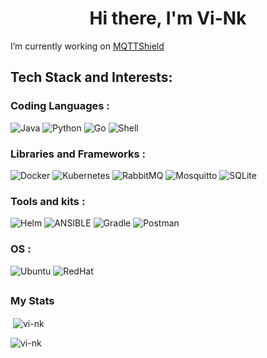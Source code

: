 <h1 align="center">Hi there, I'm Vi-Nk</h1>

I’m currently working on [MQTTShield](https://github.com/Vi-Nk/MQTTShield)



## Tech Stack and Interests:
### Coding Languages : 
![Java](https://img.shields.io/badge/java-%23ED8B00.svg?style=flat&logo=openjdk&logoColor=white) ![Python](https://img.shields.io/badge/python-3670A0?style=flat&logo=python&logoColor=ffdd54) ![Go](https://img.shields.io/badge/go-%2300ADD8.svg?style=flat&logo=go&logoColor=white)  ![Shell](https://img.shields.io/badge/Shell_Script-121011?style=flat&logo=gnu-bash&logoColor=white)

### Libraries and Frameworks :
![Docker](https://img.shields.io/badge/docker-%230db7ed.svg?style=flat&logo=docker&logoColor=white) ![Kubernetes](https://img.shields.io/badge/kubernetes-%23326ce5.svg?style=flat&logo=kubernetes&logoColor=white) ![RabbitMQ](https://img.shields.io/badge/rabbitmq-%23FF6600.svg?&style=flat&logo=rabbitmq&logoColor=white) ![Mosquitto](https://img.shields.io/badge/mosquitto-%233C5280.svg?style=flat&logo=eclipsemosquitto&logoColor=white) ![SQLite](https://img.shields.io/badge/Sqlite-003B57?style=flat&logo=sqlite&logoColor=white)  


### Tools and kits :
![Helm](https://img.shields.io/badge/Helm-0F1689?style=flat&logo=Helm&logoColor=white) ![ANSIBLE](https://img.shields.io/badge/ansible-%231A1918.svg?style=flat&logo=ansible&logoColor=white) ![Gradle](https://img.shields.io/badge/gradle-02303A?style=flat&logo=gradle&logoColor=white) ![Postman](https://img.shields.io/badge/Postman-FF6C37?style=flat&logo=postman&logoColor=white) 

### OS :
 ![Ubuntu](https://img.shields.io/badge/Ubuntu-E95420?style=flat&logo=ubuntu&logoColor=white) ![RedHat](https://img.shields.io/badge/Red%20Hat-EE0000?style=flat&logo=redhat&logoColor=white) 

</p>

## <h3 align="left">My Stats</h3>
<p>&nbsp;<img align="center" src="https://github-stats-vink.vercel.app/api?username=vi-nk&show_icons=true&locale=en&include_all_commits=true&count_private=true&theme=transparent&hide_border=true&rank_icon=percentile&show=reviews,prs_merged&hide=contribs" alt="vi-nk" /></p>
<p><img align="left" src="https://github-stats-vink.vercel.app/api/top-langs?username=vi-nk&show_icons=true&locale=en&layout=compact&theme=transparent&hide_border=true" alt="vi-nk" /></p>


